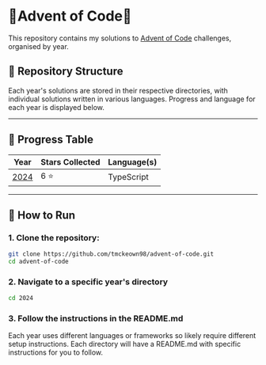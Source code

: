# 🎄Advent of Code🎄

This repository contains my solutions to [Advent of Code](https://adventofcode.com/) challenges, organised by year.

## 📜 Repository Structure

Each year's solutions are stored in their respective directories, with individual solutions written in various languages. Progress and language for each year is displayed below.

---

## 🌟 Progress Table

| Year                     | Stars Collected | Language(s) |
| ------------------------ | --------------- | ----------- |
| [2024](./2024/README.md) | 6 ⭐            | TypeScript  |

---

## 🚀 How to Run

### 1. Clone the repository:

```bash
git clone https://github.com/tmckeown98/advent-of-code.git
cd advent-of-code
```

### 2. Navigate to a specific year's directory

```bash
cd 2024
```

### 3. Follow the instructions in the README.md

Each year uses different languages or frameworks so likely require different setup instructions. Each directory will have a README.md with specific instructions for you to follow.
